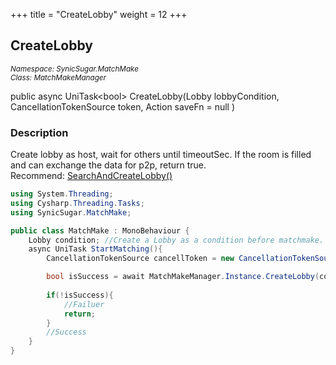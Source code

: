 +++
title = "CreateLobby"
weight = 12
+++
## CreateLobby
<small>*Namespace: SynicSugar.MatchMake* <br>
*Class: MatchMakeManager* </small>

public async UniTask&lt;bool&gt; CreateLobby(Lobby lobbyCondition, CancellationTokenSource token, Action saveFn = null )

### Description
Create lobby as host, wait for others until timeoutSec. If the room is filled and can exchange the data for p2p, return true. <br>
Recommend: [SearchAndCreateLobby()](../searchandcreatelobby)

```cs
using System.Threading;
using Cysharp.Threading.Tasks;
using SynicSugar.MatchMake;

public class MatchMake : MonoBehaviour {
    Lobby condition; //Create a Lobby as a condition before matchmake.
    async UniTask StartMatching(){
        CancellationTokenSource cancellToken = new CancellationTokenSource();

        bool isSuccess = await MatchMakeManager.Instance.CreateLobby(condition, cancellToken);
        
        if(!isSuccess){
            //Failuer
            return;
        }
        //Success
    }
}
```